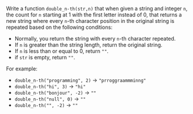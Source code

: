 Write a function `double_n-th(str,n)` that when given a string and  integer `n`, the count for `n` starting at 1 with the first letter instead of 0, that returns a new string where every `n`-th character position in the original string is repeated based on the following conditions:

- Normally, you return the string with every `n`-th character repeated.
- If `n` is greater than the string length, return the original string.
- If `n` is less than or equal to 0, return `""`.
- if `str` is empty, return `""`.


For example:
- `double_n-th("programming", 2)` → `"prroggraammminng"`
- `double_n-th("hi", 3)` → `"hi"`
- `double_n-th("bonjour", -2)` → `""`
- `double_n-th("null", 0)` → `""`
- `double_n-th("", -2)` → `""`

